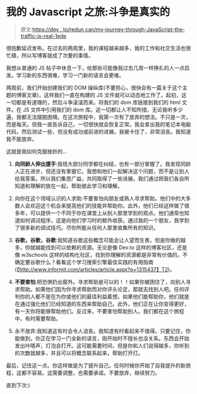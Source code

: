 # 我的 Javascript 之旅:斗争是真实的

> 原文:[https://dev . to/redun can/my-journey-through-JavaScript-the-traffic-is-real-1ede](https://dev.to/reduncan/my-journey-through-javascript-the-struggle-is-real-1ede)

很抱歉延迟发布。在过去的两周里，我的课程越来越多，我的工作和社交生活也很忙碌，所以写博客就成了次要的事情。

我想从普通的 JS 帖子中休息一下，给那些可能像我过去几周一样挣扎的人一点启发。学习新的东西很难，学习一门新的语言会更难。

两周前，我们开始创建我们的 DOM 操纵库(不要担心，很快会有一篇关于这个主题的博客文章)，这样我们一直在构建的 JS 文件就可以动态地工作了。起初，这一切都是有道理的，然后斗争滚滚而来。将我们的 dom 库链接到我们的 html 文件。在 JS 文件中引用我们的 dom 库。这一切都让人不知所措，无论我听多少遍，我都无法摆脱困境。在这次旅程中，我第一次有了放弃的想法。不只是一次，而是每天。但我一直告诉自己，一切很快就会恢复正常。我会拿出我的笔记本电脑代码，然后测试一些，但没有成功或前进的进展。我被卡住了，非常沮丧。我知道我不能放弃。

这就是我如何克服挫折的...

1.  **向同龄人伸出援手**:我班大部分同学都在纠结，也有一部分掌握了。我发现同龄人正在进步，但还没有掌握它。我想和他们一起解决这个问题，而不是让别人给我答案。所以我们集思广益，共同取得了一些进展。我们通过把我们各自所知道和理解的放在一起，帮助彼此学习和理解。

2.  向你在这个领域认识的人求助:不要害怕向朋友或熟人寻求帮助。他们中的大多数人会欢迎这个机会来提高他们的技能并帮助你。此外，他们已经这样做了很多年，可以提供一个不同于你在课堂上从别人那里学到的观点。他们通常也知道如何调试程序，这是向他们学习时的额外收获。通过我的一个朋友，我学到了很多新的调试技巧。尽你所能从任何人那里收集所有的知识。

3.  **谷歌，谷歌，谷歌**:我知道谷歌这些概念可能会让人望而生畏，但是你做的越多，你就越能找到可以依赖的资源。无论是像 Dev.to 这样的博客社区，还是像 w3schools 这样的结构化社区，找到你理解的资源都是非常有价值的。不确定要谷歌什么？看看这个学习搜索引擎最佳实践的有用指南(【http://www.informit.com/articles/article.aspx?p=1315437】T2)。

4.  **不要害怕**:把恐惧扔出窗外。寻求帮助是可以的！！如果你被困住了，向别人寻求帮助。如果他们因为你寻求帮助而对你评头论足，那就去找别人吧。任何评判你的人都不是在为你或他们的最佳利益着想。如果他们能帮助你，他们就是在通过强化他们已经知道的东西来帮助自己。此外，他们正在让你变得更好，有一天你将能够帮助他们。反过来，不要害怕帮助别人。我们都在这个旅程中，有时需要帮助。

5.  永不放弃:我知道这有时会令人沮丧。我知道有时看起来不值得。只要记住，你能做到。你正在学习一门全新的语言，刚开始时不擅长也没关系。东西会开始发出咔嗒声，灯泡会打开。这可能需要时间，但是你和人们说得越多，你听到的次数就越多，并且可以将概念联系起来，帮助打开灯。

最后，记住这一点。你这样做是为了提升自己。任何时候你开始了自我提升的新旅程，这都不容易。这需要调整，也需要承诺。不要放弃，继续努力。

直到下次:)